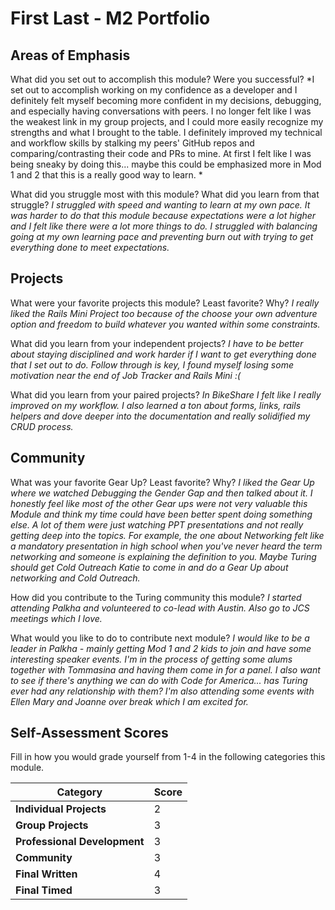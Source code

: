 # First Last - M2 Portfolio

## Areas of Emphasis

What did you set out to accomplish this module? Were you successful?
*I set out to accomplish working on my confidence as a developer and I definitely felt myself becoming more confident in my decisions, debugging, and especially having conversations with peers. I no longer felt like I was the weakest link in my group projects, and I could more easily recognize my strengths and what I brought to the table.
I definitely improved my technical and workflow skills by stalking my peers' GitHub repos and comparing/contrasting their code and PRs to mine. At first I felt like I was being sneaky by doing this... maybe this could be emphasized more in Mod 1 and 2 that this is a really good way to learn. *

What did you struggle most with this module? What did you learn from that struggle?
*I struggled with speed and wanting to learn at my own pace. It was harder to do that this module because expectations were a lot higher and I felt like there were a lot more things to do. I struggled with balancing going at my own learning pace and preventing burn out with trying to get everything done to meet expectations.*

## Projects

What were your favorite projects this module? Least favorite? Why?
*I really liked the Rails Mini Project too because of the choose your own adventure option and freedom to build whatever you wanted within some constraints.*

What did you learn from your independent projects?
*I have to be better about staying disciplined and work harder if I want to get everything done that I set out to do. Follow through is key, I found myself losing some motivation near the end of Job Tracker and Rails Mini :(*

What did you learn from your paired projects?
*In BikeShare I felt like I really improved on my workflow. I also learned a ton about forms, links, rails helpers and dove deeper into the documentation and really solidified my CRUD process.*

## Community

What was your favorite Gear Up? Least favorite? Why?
*I liked the Gear Up where we watched Debugging the Gender Gap and then talked about it. I honestly feel like most of the other Gear ups were not very valuable this Module and think my time could have been better spent doing something else. A lot of them were just watching PPT presentations and not really getting deep into the topics. For example, the one about Networking felt like a mandatory presentation in high school when you've never heard the term networking and someone is explaining the definition to you. Maybe Turing should get Cold Outreach Katie to come in and do a Gear Up about networking and Cold Outreach.*

How did you contribute to the Turing community this module?
*I started attending Palkha and volunteered to co-lead with Austin. Also go to JCS meetings which I love.*

What would you like to do to contribute next module?
*I would like to be a leader in Palkha - mainly getting Mod 1 and 2 kids to join and have some interesting speaker events. I'm in the process of getting some alums together with Tommasina and having them come in for a panel. I also want to see if there's anything we can do with Code for America... has Turing ever had any relationship with them? I'm also attending some events with Ellen Mary and Joanne over break which I am excited for.*

## Self-Assessment Scores

Fill in how you would grade yourself from 1-4 in the following categories this module.

| Category                     | Score |
| -----------------------------| ----- |
| **Individual Projects**      |   2   |
| **Group Projects**           |   3   |
| **Professional Development** |   3   |
| **Community**                |   3   |
| **Final Written**            |   4   |
| **Final Timed**              |   3   |

